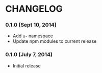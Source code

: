 CHANGELOG
=========

### 0.1.0 (Sept 10, 2014)

* Add `u-` namespace
* Update npm modules to current release

### 0.1.0 (July 7, 2014)

* Initial release
